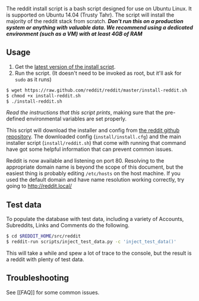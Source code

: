 The reddit install script is a bash script designed for use on Ubuntu Linux. It is supported on Ubuntu 14.04 (Trusty Tahr). The script will install the majority of the reddit stack from scratch. ***Don't run this on a production system or anything with valuable data. We recommend using a dedicated environment (such as a VM) with at least 4GB of RAM***

## Usage
1. Get the [latest version of the install script](https://github.com/reddit/reddit/blob/master/install-reddit.sh).
2. Run the script. (It doesn't need to be invoked as root, but it'll ask for `sudo` as it runs)

```bash
$ wget https://raw.github.com/reddit/reddit/master/install-reddit.sh
$ chmod +x install-reddit.sh
$ ./install-reddit.sh
```

_Read the instructions that this script prints_, making sure that the pre-defined environmental variables are set properly.  

This script will download the installer and config from [the reddit github repository](https://github.com/reddit/reddit/tree/master/install).  The downloaded config (`install/install.cfg`) and the main installer script (`install/reddit.sh`) that come with running that command have got some helpful information that can prevent common issues. 

Reddit is now available and listening on port 80.  Resolving to the appropriate domain name is beyond the scope of this document, but the easiest thing is probably editing `/etc/hosts` on the host machine.  If you used the default domain and have name resolution working correctly, try going to http://reddit.local/

## Test data

To populate the database with test data, including a variety of Accounts, Subreddits, Links and Comments do the following.

```bash
$ cd $REDDIT_HOME/src/reddit
$ reddit-run scripts/inject_test_data.py -c 'inject_test_data()'
```

This will take a while and spew a lot of trace to the console, but the result is a reddit with plenty of test data.

## Troubleshooting

See [[FAQ]] for some common issues.